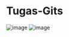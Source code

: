 # Tugas-Gits
![image](https://user-images.githubusercontent.com/103922527/218441981-c08bca01-f1bf-4950-a6db-263ec2fb4736.png)
![image](https://user-images.githubusercontent.com/103922527/218442029-06bae408-db7e-43f5-a89d-c2dfc940d77c.png)
